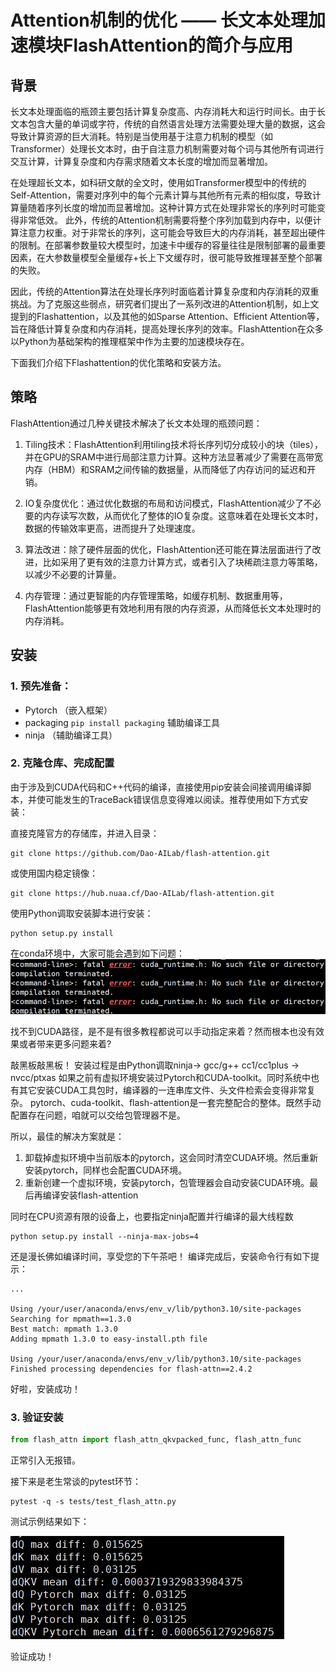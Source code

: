 # Attention机制的优化 —— 长文本处理加速模块FlashAttention的简介与应用

## 背景

长文本处理面临的瓶颈主要包括计算复杂度高、内存消耗大和运行时间长。由于长文本包含大量的单词或字符，传统的自然语言处理方法需要处理大量的数据，这会导致计算资源的巨大消耗。特别是当使用基于注意力机制的模型（如Transformer）处理长文本时，由于自注意力机制需要对每个词与其他所有词进行交互计算，计算复杂度和内存需求随着文本长度的增加而显著增加。

在处理超长文本，如科研文献的全文时，使用如Transformer模型中的传统的Self-Attention，需要对序列中的每个元素计算与其他所有元素的相似度，导致计算量随着序列长度的增加而显著增加。这种计算方式在处理非常长的序列时可能变得非常低效。
此外，传统的Attention机制需要将整个序列加载到内存中，以便计算注意力权重。对于非常长的序列，这可能会导致巨大的内存消耗，甚至超出硬件的限制。在部署参数量较大模型时，加速卡中缓存的容量往往是限制部署的最重要因素，在大参数量模型全量缓存+长上下文缓存时，很可能导致推理甚至整个部署的失败。

因此，传统的Attention算法在处理长序列时面临着计算复杂度和内存消耗的双重挑战。为了克服这些弱点，研究者们提出了一系列改进的Attention机制，如上文提到的Flashattention，以及其他的如Sparse Attention、Efficient Attention等，旨在降低计算复杂度和内存消耗，提高处理长序列的效率。FlashAttention在众多以Python为基础架构的推理框架中作为主要的加速模块存在。

下面我们介绍下Flashattention的优化策略和安装方法。

## 策略
FlashAttention通过几种关键技术解决了长文本处理的瓶颈问题：

1. Tiling技术：FlashAttention利用tiling技术将长序列切分成较小的块（tiles），并在GPU的SRAM中进行局部注意力计算。这种方法显著减少了需要在高带宽内存（HBM）和SRAM之间传输的数据量，从而降低了内存访问的延迟和开销。

2. IO复杂度优化：通过优化数据的布局和访问模式，FlashAttention减少了不必要的内存读写次数，从而优化了整体的IO复杂度。这意味着在处理长文本时，数据的传输效率更高，进而提升了处理速度。

3. 算法改进：除了硬件层面的优化，FlashAttention还可能在算法层面进行了改进，比如采用了更有效的注意力计算方式，或者引入了块稀疏注意力等策略，以减少不必要的计算量。

4. 内存管理：通过更智能的内存管理策略，如缓存机制、数据重用等，FlashAttention能够更有效地利用有限的内存资源，从而降低长文本处理时的内存消耗。

## 安装

### 1. 预先准备：
- Pytorch （嵌入框架）
- packaging ```pip install packaging``` 辅助编译工具
- ninja （辅助编译工具）

### 2. 克隆仓库、完成配置

由于涉及到CUDA代码和C++代码的编译，直接使用pip安装会间接调用编译脚本，并使可能发生的TraceBack错误信息变得难以阅读。推荐使用如下方式安装：

直接克隆官方的存储库，并进入目录：
```shell
git clone https://github.com/Dao-AILab/flash-attention.git
```

或使用国内稳定镜像：
```shell
git clone https://hub.nuaa.cf/Dao-AILab/flash-attention.git
```

使用Python调取安装脚本进行安装：
```shell
python setup.py install
```

在conda环境中，大家可能会遇到如下问题：
![img](./imgs/Flash_00.png)

找不到CUDA路径，是不是有很多教程都说可以手动指定来着？然而根本也没有效果或者带来更多问题来着?

敲黑板敲黑板！
安装过程是由Python调取ninja-> gcc/g++ cc1/cc1plus -> nvcc/ptxas 如果之前有虚拟环境安装过Pytorch和CUDA-toolkit。同时系统中也有其它安装CUDA工具包时，编译器的一连串库文件、头文件检索会变得非常复杂。
pytorch、cuda-toolkit、flash-attention是一套完整配合的整体。既然手动配置存在问题，咱就可以交给包管理器不是。

所以，最佳的解决方案就是：
1. 卸载掉虚拟环境中当前版本的pytorch，这会同时清空CUDA环境。然后重新安装pytorch，同样也会配置CUDA环境。
2. 重新创建一个虚拟环境，安装pytorch，包管理器会自动安装CUDA环境。最后再编译安装flash-attention

同时在CPU资源有限的设备上，也要指定ninja配置并行编译的最大线程数
```shell
python setup.py install --ninja-max-jobs=4
```

还是漫长佛如编译时间，享受您的下午茶吧！
编译完成后，安装命令行有如下提示：
```shell
...

Using /your/user/anaconda/envs/env_v/lib/python3.10/site-packages
Searching for mpmath==1.3.0
Best match: mpmath 1.3.0
Adding mpmath 1.3.0 to easy-install.pth file

Using /your/user/anaconda/envs/env_v/lib/python3.10/site-packages
Finished processing dependencies for flash-attn==2.4.2
```

好啦，安装成功！

### 3. 验证安装

```python
from flash_attn import flash_attn_qkvpacked_func, flash_attn_func
```

正常引入无报错。

接下来是老生常谈的pytest环节：

```shell
pytest -q -s tests/test_flash_attn.py
```

测试示例结果如下：

![img](./imgs/Flash_02.png)

验证成功！


